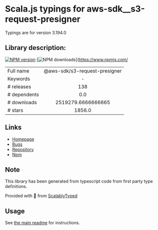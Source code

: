 
# Scala.js typings for aws-sdk__s3-request-presigner

Typings are for version 3.194.0

## Library description:
[![NPM version](https://img.shields.io/npm/v/@aws-sdk/s3-request-presigner/latest.svg)](https://www.npmjs.com/package/@aws-sdk/s3-request-presigner) [![NPM downloads](https://img.shields.io/npm/dm/@aws-sdk/s3-request-presigner.svg)](https://www.npmjs.com/

|                    |                 |
| ------------------ | :-------------: |
| Full name          | @aws-sdk/s3-request-presigner |
| Keywords           | - |
| # releases         | 138 |
| # dependents       | 0.0 |
| # downloads        | 2519279.6666666665 |
| # stars            | 1856.0 |

## Links
- [Homepage](https://github.com/aws/aws-sdk-js-v3/tree/main/packages/s3-request-presigner)
- [Bugs](https://github.com/aws/aws-sdk-js-v3/issues)
- [Repository](https://github.com/aws/aws-sdk-js-v3)
- [Npm](https://www.npmjs.com/package/%40aws-sdk%2Fs3-request-presigner)
    


## Note
This library has been generated from typescript code from first party type definitions.

Provided with :purple_heart: from [ScalablyTyped](https://github.com/oyvindberg/ScalablyTyped)

## Usage
See [the main readme](../../readme.md) for instructions.


